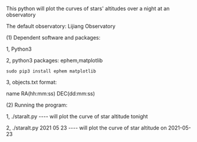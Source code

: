 This python will plot the curves of stars' altitudes over a night at an observatory

The default observatory: Lijiang Observatory

(1) Dependent software and packages:

1, Python3

2, python3 packages: ephem,matplotlib

    sudo pip3 install ephem matplotlib

3, objects.txt format:

name    RA(hh:mm:ss)    DEC(dd:mm:ss) 

(2) Running the program:

1, ./staralt.py ---- will plot the curve of star altitude tonight

2, ./staralt.py 2021 05 23 ---- will plot the curve of star altitude on 2021-05-23
